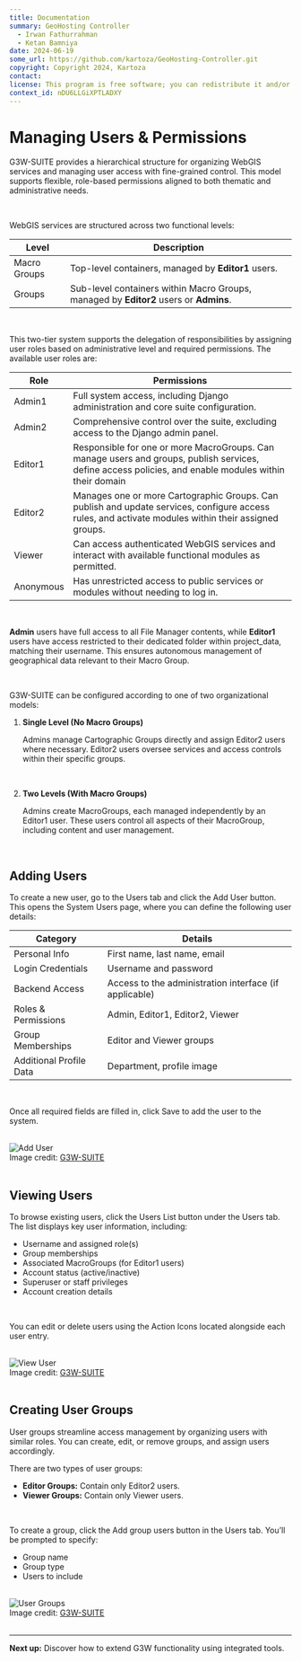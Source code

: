 ```yaml
---
title: Documentation
summary: GeoHosting Controller
  - Irwan Fathurrahman
  - Ketan Bamniya
date: 2024-06-19
some_url: https://github.com/kartoza/GeoHosting-Controller.git
copyright: Copyright 2024, Kartoza
contact:
license: This program is free software; you can redistribute it and/or modify it under the terms of the GNU Affero General Public License as published by the Free Software Foundation; either version 3 of the License, or (at your option) any later version.
context_id: nDU6LLGiXPTLADXY
---
```


# Managing Users & Permissions

G3W-SUITE provides a hierarchical structure for organizing WebGIS services and managing user access with fine-grained control. This model supports flexible, role-based permissions aligned to both thematic and administrative needs.

<br>

WebGIS services are structured across two functional levels:

<table class="my-table-style">
  <thead>
    <tr>
      <th>Level</th>
      <th>Description</th>
    </tr>
  </thead>
  <tbody>
    <tr>
      <td>Macro Groups</td>
      <td>Top-level containers, managed by <strong>Editor1</strong> users.</td>
    </tr>
    <tr>
      <td>Groups</td>
      <td>Sub-level containers within Macro Groups, managed by <strong>Editor2</strong> users or <strong>Admins</strong>.</td>
    </tr>
  </tbody>
</table>

<br>

This two-tier system supports the delegation of responsibilities by assigning user roles based on administrative level and required permissions. The available user roles are:

<table class="my-table-style">
  <thead>
    <tr>
      <th>Role</th>
      <th>Permissions</th>
    </tr>
  </thead>
  <tbody>
    <tr>
      <td>Admin1</td>
      <td>Full system access, including Django administration and core suite configuration.</td>
    </tr>
    <tr>
      <td>Admin2</td>
      <td>Comprehensive control over the suite, excluding access to the Django admin panel.</td>
    </tr>
    <tr>
      <td>Editor1</td>
      <td>Responsible for one or more MacroGroups. Can manage users and groups, publish services, define access policies, and enable modules within their domain</td>
    </tr>
    <tr>
      <td>Editor2</td>
      <td>Manages one or more Cartographic Groups. Can publish and update services, configure access rules, and activate modules within their assigned groups.</td>
    </tr>
    <tr>
      <td>Viewer</td>
      <td>Can access authenticated WebGIS services and interact with available functional modules as permitted.</td>
    </tr>
    <tr>
      <td>Anonymous</td>
      <td>Has unrestricted access to public services or modules without needing to log in.</td>
    </tr>
  </tbody>
</table>

<br>

**Admin** users have full access to all File Manager contents, while **Editor1** users have access restricted to their dedicated folder within project_data, matching their username. This ensures autonomous management of geographical data relevant to their Macro Group.

<br>

G3W-SUITE can be configured according to one of two organizational models:

1. **Single Level (No Macro Groups)**

    Admins manage Cartographic Groups directly and assign Editor2 users where necessary. Editor2 users oversee services and access controls within their specific groups.

    <br>

2. **Two Levels (With Macro Groups)**

    Admins create MacroGroups, each managed independently by an Editor1 user. These users control all aspects of their MacroGroup, including content and user management.

    <br>

## Adding Users

To create a new user, go to the <span class="ui-page-label">Users</span> tab and click the <span class="ui-generic-label">Add User</span> button. This opens the <span class="ui-page-label">System Users</span> page, where you can define the following user details:

<table class="my-table-style">
  <thead>
    <tr>
      <th>Category</th>
      <th>Details</th>
    </tr>
  </thead>
  <tbody>
    <tr>
      <td>Personal Info</td>
      <td>First name, last name, email</td>
    </tr>
    <tr>
      <td>Login Credentials</td>
      <td>Username and password</td>
    </tr>
    <tr>
      <td>Backend Access</td>
      <td>Access to the administration interface (if applicable)</td>
    </tr>
    <tr>
      <td>Roles & Permissions</td>
      <td>Admin, Editor1, Editor2, Viewer</td>
    </tr>
    <tr>
      <td>Group Memberships</td>
      <td>Editor and Viewer groups</td>
    </tr>
    <tr>
      <td>Additional Profile Data</td>
      <td>Department, profile image</td>
    </tr>
  </tbody>
</table>

<br>

Once all required fields are filled in, click <span class="ui-generic-label">Save</span> to add the user to the system.

<br>

<div class="image-with-caption">
  <img src="../../img/g3w-img-7-1.png" alt="Add User">
  <div class="caption">
    Image credit: <a href="https://g3wsuite.it/en/g3w-suite-publish-qgis-projects/" target="_blank">G3W-SUITE</a>
  </div>
</div>

<br>

## Viewing Users

To browse existing users, click the <span class="ui-generic-label">Users List</span> button under the <span class="ui-page-label">Users</span> tab. The list displays key user information, including:

- Username and assigned role(s)
- Group memberships
- Associated MacroGroups (for Editor1 users)
- Account status (active/inactive)
- Superuser or staff privileges
- Account creation details

<br>

You can edit or delete users using the <span class="ui-generic-label">Action Icons</span> located alongside each user entry.

<br>

<div class="image-with-caption">
  <img src="../../img/g3w-img-7-2.png" alt="View User">
  <div class="caption">
    Image credit: <a href="https://g3wsuite.it/en/g3w-suite-publish-qgis-projects/" target="_blank">G3W-SUITE</a>
  </div>
</div>

<br>

## Creating User Groups

User groups streamline access management by organizing users with similar roles. You can create, edit, or remove groups, and assign users accordingly.

There are two types of user groups:

- **Editor Groups:** Contain only Editor2 users.
- **Viewer Groups:** Contain only Viewer users.

<br>

To create a group, click the <span class="ui-generic-label">Add group users</span> button in the <span class="ui-page-label">Users</span> tab. You’ll be prompted to specify:

- Group name
- Group type
- Users to include

<br>

<div class="image-with-caption">
  <img src="../../img/g3w-img-7-3.png" alt="User Groups">
  <div class="caption">
    Image credit: <a href="https://g3wsuite.it/en/g3w-suite-publish-qgis-projects/" target="_blank">G3W-SUITE</a>
  </div>
</div>

<br>

---

**Next up:** Discover how to extend G3W functionality using integrated tools.

<br>

